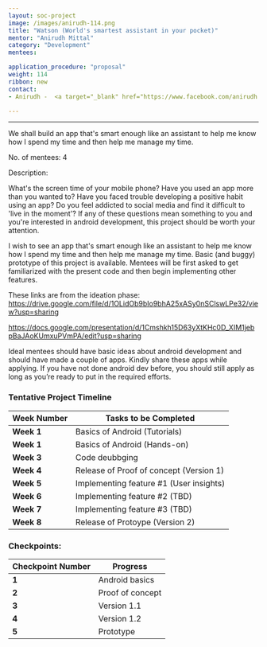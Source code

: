 ```yaml
---
layout: soc-project
image: /images/anirudh-114.png
title: "Watson (World's smartest assistant in your pocket)"
mentor: "Anirudh Mittal"
category: "Development"
mentees:

application_procedure: "proposal" 
weight: 114
ribbon: new
contact:
- Anirudh -  <a target="_blank" href="https://www.facebook.com/anirudh.mittal.986/">Messenger</a> ,  9352032003 (Whatsapp) 

---
```


---
We shall build an app that's smart enough like an assistant to help me know how I spend my time and then help me manage my time. 


<!--break-->

No. of mentees: 4

Description:

What's the screen time of your mobile phone? Have you used an app more than you wanted to? Have you faced trouble developing a positive habit using an app? Do you feel addicted to social media and find it difficult to 'live in the moment'?
If any of these questions mean something to you and you're interested in android development, this project should be worth your attention. 

I wish to see an app that's smart enough like an assistant to help me know how I spend my time and then help me manage my time. Basic (and buggy) prototype of this project is available. Mentees will be first asked to get familiarized with the present code and then begin implementing other features. 

These links are from the ideation phase:
https://drive.google.com/file/d/1OLidOb9bIo9bhA25xASy0nSClswLPe32/view?usp=sharing

https://docs.google.com/presentation/d/1Cmshkh15D63yXtKHc0D_XIM1jebpBaJAoKUmxuPVmPA/edit?usp=sharing

Ideal mentees should have basic ideas about android development and should have made a couple of apps. Kindly share these apps while applying. If you have not done android dev before, you should still apply as long as you’re ready to put in the required efforts.  

<!--break-->

<!--break-->
### Tentative Project Timeline

|Week Number  | Tasks to be Completed|
|--- | --- | 
|**Week 1** |Basics of Android (Tutorials) |
|**Week 1** |Basics of Android (Hands-on) |
|**Week 3** |Code deubbging |
|**Week 4** |Release of Proof of concept (Version 1) |
|**Week 5** |Implementing feature #1 (User insights)|
|**Week 6** |Implementing feature #2 (TBD) |
|**Week 7** |Implementing feature #3 (TBD)|
|**Week 8** |Release of Protoype (Version 2)|

### Checkpoints:
<!--break-->

|Checkpoint Number  | Progress|
|--- | --- | 
|**1** |Android basics|
|**2** |Proof of concept|
|**3** |Version 1.1|
|**4** |Version 1.2|
|**5** |Prototype|

<!--break-->

